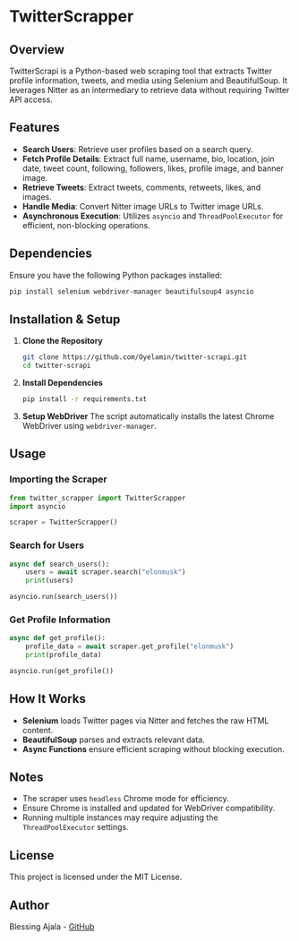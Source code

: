 # TwitterScrapper

## Overview
TwitterScrapi is a Python-based web scraping tool that extracts Twitter profile information, tweets, and media using Selenium and BeautifulSoup. It leverages Nitter as an intermediary to retrieve data without requiring Twitter API access.

## Features
- **Search Users**: Retrieve user profiles based on a search query.
- **Fetch Profile Details**: Extract full name, username, bio, location, join date, tweet count, following, followers, likes, profile image, and banner image.
- **Retrieve Tweets**: Extract tweets, comments, retweets, likes, and images.
- **Handle Media**: Convert Nitter image URLs to Twitter image URLs.
- **Asynchronous Execution**: Utilizes `asyncio` and `ThreadPoolExecutor` for efficient, non-blocking operations.

## Dependencies
Ensure you have the following Python packages installed:

```sh
pip install selenium webdriver-manager beautifulsoup4 asyncio
```

## Installation & Setup
1. **Clone the Repository**
   ```sh
   git clone https://github.com/Oyelamin/twitter-scrapi.git
   cd twitter-scrapi
   ```

2. **Install Dependencies**
   ```sh
   pip install -r requirements.txt
   ```

3. **Setup WebDriver**
   The script automatically installs the latest Chrome WebDriver using `webdriver-manager`.

## Usage
### Importing the Scraper
```python
from twitter_scrapper import TwitterScrapper
import asyncio

scraper = TwitterScrapper()
```

### Search for Users
```python
async def search_users():
    users = await scraper.search("elonmusk")
    print(users)

asyncio.run(search_users())
```

### Get Profile Information
```python
async def get_profile():
    profile_data = await scraper.get_profile("elonmusk")
    print(profile_data)

asyncio.run(get_profile())
```

## How It Works
- **Selenium** loads Twitter pages via Nitter and fetches the raw HTML content.
- **BeautifulSoup** parses and extracts relevant data.
- **Async Functions** ensure efficient scraping without blocking execution.

## Notes
- The scraper uses `headless` Chrome mode for efficiency.
- Ensure Chrome is installed and updated for WebDriver compatibility.
- Running multiple instances may require adjusting the `ThreadPoolExecutor` settings.

## License
This project is licensed under the MIT License.

## Author
Blessing Ajala - [GitHub](https://github.com/Oyelamin)

